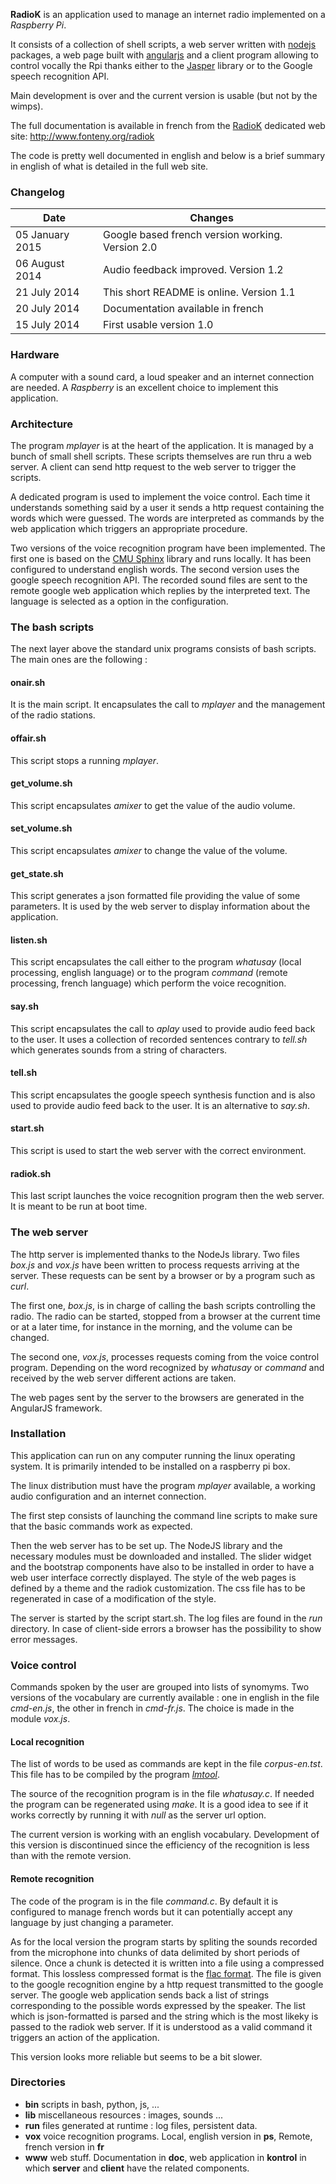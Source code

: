 
**RadioK** is an application used to manage an internet radio implemented
on a *Raspberry Pi*.

It consists of a collection of shell scripts, a web server written with
[nodejs](http://nodejs.org/) packages,
a web page built with [angularjs](https://angularjs.org/)
and a client program allowing
to control vocally the Rpi thanks either
to the [Jasper](http://jasperproject.github.io/) library or
to the Google speech recognition API.

Main development is over and the current version is usable (but not by the wimps).

The full documentation is available in french from 
the [RadioK](http://www.fonteny.org/radiok) dedicated web site:
http://www.fonteny.org/radiok

The code is pretty well documented in english and
below is a brief summary in english of what is detailed in the full web site.

### Changelog
| Date         | Changes |
|--------------|---------|
| 05 January 2015 | Google based french version working. Version 2.0 |
| 06 August 2014 | Audio feedback improved. Version 1.2 |
| 21 July 2014 | This short README is online. Version 1.1 |
| 20 July 2014 | Documentation available in french |
| 15 July 2014 | First usable version 1.0 |

### Hardware

A computer with a sound card, a loud speaker and an internet
connection are needed. A *Raspberry* is an excellent choice to implement
this application.

### Architecture

The program *mplayer* is at the heart of the application. It is managed by
a bunch of small shell scripts. These scripts themselves are run thru a
web server. A client can send http request to the web server to trigger
the scripts.

A dedicated program is used to implement the voice control. Each time it
understands something said by a user it sends a http request containing
the words which were guessed. The words are interpreted as commands by the
web application which triggers an appropriate procedure.

Two versions of the voice recognition program have been implemented.
The first one is based on the [CMU Sphinx](http://cmusphinx.sourceforge.net/)
library and runs locally. It has been configured to understand english words.
The second version uses the google speech recognition API. The recorded sound
files are sent to the remote google web application which replies by the
interpreted text. The language is selected as a option in the configuration.

### The bash scripts

The next layer above the standard unix programs consists of bash scripts.
The main ones are the following :

#### onair.sh

It is the main script. It encapsulates the call to *mplayer* and
the management of the radio stations.

#### offair.sh

This script stops a running *mplayer*.

#### get_volume.sh

This script encapsulates *amixer* to get the value of the audio volume.

#### set_volume.sh

This script encapsulates *amixer* to change the value of the volume.

#### get_state.sh

This script generates a json formatted file providing the value of
some parameters. It is used by the web server to display information
about the application.

#### listen.sh

This script encapsulates the call either to the program *whatusay*
(local processing, english language)
or to the program *command* (remote processing, french language) 
which perform the voice recognition.

#### say.sh

This script encapsulates the call to *aplay* used to provide audio
feed back to the user. It uses a collection of recorded sentences contrary
to *tell.sh* which generates sounds from a string of characters.

#### tell.sh

This script encapsulates the google speech synthesis function and
is also used to provide audio feed back to the user. It is an alternative
to *say.sh*.

#### start.sh

This script is used to start the web server with the correct environment.

#### radiok.sh

This last script launches the voice recognition program then the web server.
It is meant to be run at boot time.

### The web server

The http server is implemented thanks to the NodeJs library.
Two files *box.js* and *vox.js* have been written to process requests
arriving at the server. These requests can be sent by a browser or by
a program such as *curl*.

The first one, *box.js*, is in charge of calling
the bash scripts controlling the radio. The radio can be started, stopped
from a browser at the current time or at a later time, for instance in
the morning, and the volume can be changed.

The second one, *vox.js*, processes requests coming from the voice control
program. Depending on the word recognized by *whatusay* or *command*
and received by the web server different actions are taken.

The web pages sent by the server to the browsers are generated in the
AngularJS framework.

### Installation

This application can run on any computer running the linux operating system.
It is primarily intended to be installed on a raspberry pi box.

The linux distribution must have the program *mplayer* available, a working
audio configuration and an internet connection.

The first step consists of launching the command line scripts to make sure
that the basic commands work as expected.

Then the web server has to be set up. The NodeJS library and the necessary
modules must be downloaded and installed. The slider widget and the bootstrap
components have also to be installed in order to have a web user interface
correctly displayed. The style of the web pages is defined by a theme and
the radiok customization. The css file has to be regenerated in case of
a modification of the style.

The server is started by the script start.sh. The log files are found in
the *run* directory. In case of client-side errors a browser has the
possibility to show error messages.

### Voice control

Commands spoken by the user are grouped into lists of synomyms. Two versions
of the vocabulary are currently available : one in english
in the file *cmd-en.js*, the other in french in *cmd-fr.js*. The choice is made
in the module *vox.js*.

#### Local recognition

The list of words to be used as commands are kept in the file
*corpus-en.tst*. This file has to be compiled by the program
[*lmtool*](http://www.speech.cs.cmu.edu/tools/lmtool-new.html).

The source of the recognition program is in the file *whatusay.c*. If needed
the program can be regenerated using *make*. It is a good idea to see if it
works correctly by running it with *null* as the server url option.

The current version is working with an english vocabulary. Development of
this version is discontinued since the efficiency of the recognition is less
than with the remote version.

#### Remote recognition

The code of the program is in the file *command.c*. By default it is configured
to manage french words but it can potentially accept any language by just
changing a parameter.

As for the local version the program starts by spliting the sounds recorded
from the microphone into chunks of data delimited by short periods of silence.
Once a chunk is detected it is written into a file using a compressed format.
This lossless compressed format is the [flac format](https://xiph.org/flac).
The file is given to the google recognition engine by a http request
transmitted to the google server.
The google web application sends back a list of strings corresponding to the
possible words expressed by the speaker.
The list which is json-formatted is parsed and the string which is the most
likeky is passed to the radiok web server. If it is understood as a valid
command it triggers an action of the application.

This version looks more reliable but seems to be a bit slower.


### Directories

* **bin**  scripts in bash, python, js, ...
* **lib**  miscellaneous resources : images, sounds ...
* **run**  files generated at runtime : log files, persistent data.
* **vox**  voice recognition programs. Local, english version in **ps**,
Remote, french version in **fr**
* **www**  web stuff. Documentation in **doc**, web application in **kontrol**
in which **server** and **client** have the related components.
